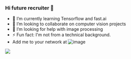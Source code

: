 ### Hi future recruiter 👋

<!--
**Omega-84/Omega-84** is a ✨ _special_ ✨ repository because its `README.md` (this file) appears on your GitHub profile.

Here are some ideas to get you started:
-->
- 🌱 I’m currently learning Tensorflow and fast.ai
- 👯 I’m looking to collaborate on computer vision projects
- 🤔 I’m looking for help with image processing
- ⚡ Fun fact: I'm not from a technical background.
- Add me to your network at ![image]({https://img.shields.io/badge/LinkedIn-0077B5?style=for-the-badge&logo=linkedin&logoColor=white})

<img src="{https://github-readme-stats.vercel.app/api/top-langs/?username=Omega-84}" />
